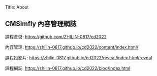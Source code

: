 Title: About

## CMSimfly 內容管理網誌

課程倉儲: <a href="https://github.com/ZHILIN-0817/cd2022">https://github.com/ZHILIN-0817/cd2022</a>

內容管理: <a href="https://zhilin-0817.github.io/cd2022/content/index.html/">https://zhilin-0817.github.io/cd2022/content/index.html/</a>

課程投影片: <a href="https://zhilin-0817.github.io/cd2022/reveal/index.html">https://zhilin-0817.github.io/cd2022/reveal/index.html/reveal</a>

課程網誌: <a href="https://zhilin-0817.github.io/cd2022/blog/index.html">https://zhilin-0817.github.io/cd2022/blog/index.html</a>









